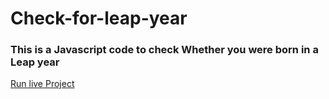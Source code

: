 # Check-for-leap-year
### This is a Javascript code to check Whether you were born in a Leap year
[Run live Project](https://replit.com/@AmanUpadhyay4/Check-for-leap-year?embed=1&output=1)
